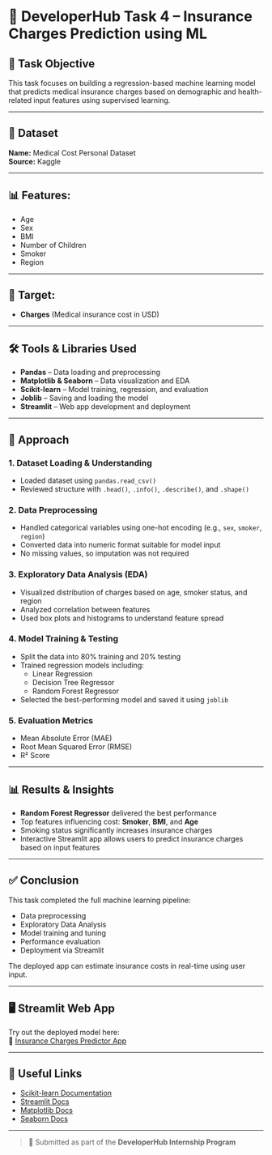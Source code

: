 # 📘 DeveloperHub Task 4 – Insurance Charges Prediction using ML

## 📌 Task Objective

This task focuses on building a regression-based machine learning model that predicts medical insurance charges based on demographic and health-related input features using supervised learning.

---

## 📁 Dataset

**Name:** Medical Cost Personal Dataset  
**Source:** Kaggle

---

## 📊 Features:

- Age
- Sex
- BMI
- Number of Children
- Smoker
- Region

---

## 🎯 Target:

- **Charges** (Medical insurance cost in USD)

---

## 🛠️ Tools & Libraries Used

- **Pandas** – Data loading and preprocessing  
- **Matplotlib & Seaborn** – Data visualization and EDA  
- **Scikit-learn** – Model training, regression, and evaluation  
- **Joblib** – Saving and loading the model  
- **Streamlit** – Web app development and deployment  

---

## 🚀 Approach

### 1. Dataset Loading & Understanding
- Loaded dataset using `pandas.read_csv()`
- Reviewed structure with `.head()`, `.info()`, `.describe()`, and `.shape()`

### 2. Data Preprocessing
- Handled categorical variables using one-hot encoding (e.g., `sex`, `smoker`, `region`)
- Converted data into numeric format suitable for model input
- No missing values, so imputation was not required

### 3. Exploratory Data Analysis (EDA)
- Visualized distribution of charges based on age, smoker status, and region  
- Analyzed correlation between features  
- Used box plots and histograms to understand feature spread

### 4. Model Training & Testing
- Split the data into 80% training and 20% testing
- Trained regression models including:
  - Linear Regression
  - Decision Tree Regressor
  - Random Forest Regressor
- Selected the best-performing model and saved it using `joblib`

### 5. Evaluation Metrics
- Mean Absolute Error (MAE)  
- Root Mean Squared Error (RMSE)  
- R² Score  

---

## 📊 Results & Insights

- **Random Forest Regressor** delivered the best performance  
- Top features influencing cost: **Smoker**, **BMI**, and **Age**  
- Smoking status significantly increases insurance charges  
- Interactive Streamlit app allows users to predict insurance charges based on input features

---

## ✅ Conclusion

This task completed the full machine learning pipeline:

- Data preprocessing  
- Exploratory Data Analysis  
- Model training and tuning  
- Performance evaluation  
- Deployment via Streamlit  

The deployed app can estimate insurance costs in real-time using user input.

---

## 🖥️ Streamlit Web App

Try out the deployed model here:  
🔗 [Insurance Charges Predictor App](https://insurance-charge-predictor-wfgcxawtvjaqfarmsfknmy.streamlit.app/)

---

## 🔗 Useful Links

- [Scikit-learn Documentation](https://scikit-learn.org/)  
- [Streamlit Docs](https://docs.streamlit.io/)  
- [Matplotlib Docs](https://matplotlib.org/)  
- [Seaborn Docs](https://seaborn.pydata.org/)

---

> 🔖 Submitted as part of the **DeveloperHub Internship Program**

